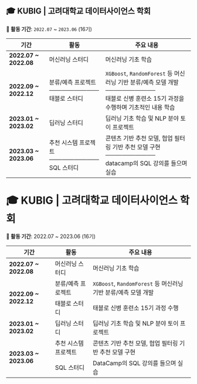 
## 🎓 KUBIG | 고려대학교 데이터사이언스 학회  

**📅 활동 기간**: `2022.07` ~ `2023.06` (16기)  

| 기간 | 활동 | 주요 내용 |
|------|-----------------|----------------------------------------------------|
| **2022.07 ~ 2022.08** | 머신러닝 스터디 | 머신러닝 기초 학습 |
| **2022.09 ~ 2022.12** | 분류/예측 프로젝트 <br> **────────────** <br> 태블로 스터디 | `XGBoost`, `RandomForest` 등 머신러닝 기반 분류/예측 모델 개발 <br> **────────────** <br> 태블로 신병 훈련소 15기 과정을 수행하며 기초적인 내용 학습 |
| **2023.01 ~ 2023.02** | 딥러닝 스터디 | 딥러닝 기초 학습 및 NLP 분야 토이 프로젝트 |
| **2023.03 ~ 2023.06** | 추천 시스템 프로젝트 <br> **────────────** <br> SQL 스터디 | 콘텐츠 기반 추천 모델, 협업 필터링 기반 추천 모델 구현 <br> **────────────** <br> datacamp의 SQL 강의를 들으며 실습 |

# 🎓 KUBIG | 고려대학교 데이터사이언스 학회  

<p><strong>📅 활동 기간</strong>: 2022.07 ~ 2023.06 (16기)</p>

<table>
    <thead>
        <tr>
            <th>기간</th>
            <th>활동</th>
            <th>주요 내용</th>
        </tr>
    </thead>
    <tbody>
        <tr>
            <td><strong>2022.07 ~ 2022.08</strong></td>
            <td>머신러닝 스터디</td>
            <td>머신러닝 기초 학습</td>
        </tr>
        <tr>
            <td rowspan="2"><strong>2022.09 ~ 2022.12</strong></td>
            <td>분류/예측 프로젝트</td>
            <td><code>XGBoost</code>, <code>RandomForest</code> 등 머신러닝 기반 분류/예측 모델 개발</td>
        </tr>
        <tr>
            <td>태블로 스터디</td>
            <td>태블로 신병 훈련소 15기 과정 수행</td>
        </tr>
        <tr>
            <td><strong>2023.01 ~ 2023.02</strong></td>
            <td>딥러닝 스터디</td>
            <td>딥러닝 기초 학습 및 NLP 분야 토이 프로젝트</td>
        </tr>
        <tr>
            <td rowspan="2"><strong>2023.03 ~ 2023.06</strong></td>
            <td>추천 시스템 프로젝트</td>
            <td>콘텐츠 기반 추천 모델, 협업 필터링 기반 추천 모델 구현</td>
        </tr>
        <tr>
            <td>SQL 스터디</td>
            <td>DataCamp의 SQL 강의를 들으며 실습</td>
        </tr>
    </tbody>
</table>
